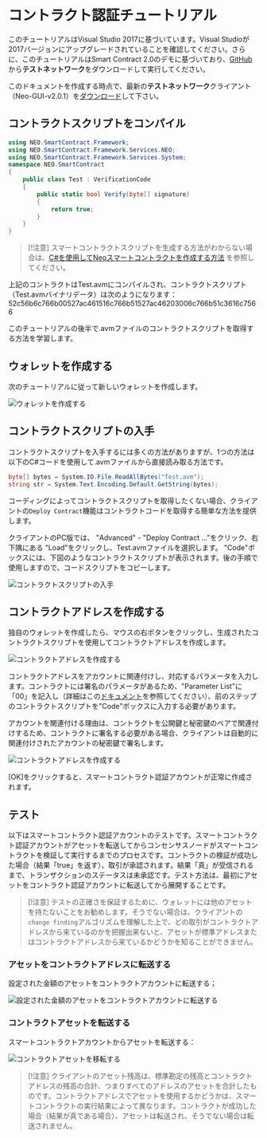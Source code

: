 # コントラクト認証チュートリアル

このチュートリアルはVisual Studio 2017に基づいています。Visual Studioが2017バージョンにアップグレードされていることを確認してください。さらに、このチュートリアルはSmart Contract 2.0のデモに基づいており、[GitHub](https://github.com/neo-project/neo-gui/releases)から**テストネットワーク**をダウンロードして実行してください。

このドキュメントを作成する時点で、最新の**テストネットワーク**クライアント（Neo-GUI-v2.0.1）を[ダウンロード](https://github.com/neo-project/neo-gui/releases/tag/v2.0.1)して下さい。

## コントラクトスクリプトをコンパイル

```c#
using NEO.SmartContract.Framework;
using NEO.SmartContract.Framework.Services.NEO;
using NEO.SmartContract.Framework.Services.System;
namespace NEO.SmartContract
{
    public class Test : VerificationCode
    {
        public static bool Verify(byte[] signature)
        {
            return true;
        }
    }
}
```

> [!注意]
> スマートコントラクトスクリプトを生成する方法がわからない場合は、[C#を使用してNeoスマートコントラクトを作成する方法](../getting-started.md) を参照してください。

上記のコントラクトはTest.avmにコンパイルされ、コントラクトスクリプト（Test.avmバイナリデータ）は次のようになります：52c56b6c766b00527ac461516c766b51527ac46203006c766b51c3616c7566

このチュートリアルの後半で.avmファイルのコントラクトスクリプトを取得する方法を学習します。

## ウォレットを作成する

次のチュートリアルに従って新しいウォレットを作成します。

![ウォレットを作成する](~/images/w1.jpeg)

## コントラクトスクリプトの入手

コントラクトスクリプトを入手するには多くの方法がありますが、1つの方法は以下のC#コードを使用して.avmファイルから直接読み取る方法です。

```c#
byte[] bytes = System.IO.File.ReadAllBytes("Test.avm");
string str = System.Text.Encoding.Default.GetString(bytes);
```

コーディングによってコントラクトスクリプトを取得したくない場合、クライアントの`Deploy Contract`機能はコントラクトコードを取得する簡単な方法を提供します。

クライアントのPC版では、 "Advanced" - "Deploy Contract ..."をクリック、右下隅にある "Load"をクリックし、Test.avmファイルを選択します。 "Code"ボックスには、下図のようなコントラクトスクリプトが表示されます。後の手順で使用しますので、コードスクリプトをコピーします。

![コントラクトスクリプトの入手](~/images/2017-07-06_11-43-46.png)

## コントラクトアドレスを作成する

独自のウォレットを作成したら、マウスの右ボタンをクリックし、生成されたコントラクトスクリプトを使用してコントラクトアドレスを作成します。

![コントラクトアドレスを作成する](~/images/w2.jpeg)

コントラクトアドレスをアカウントに関連付けし、対応するパラメータを入力します。コントラクトには署名のパラメータがあるため、"Parameter List"に「00」を記入し（詳細はこの[ドキュメント](Parameter.md)を参照してください）、前のステップのコントラクトスクリプトを"Code"ボックスに入力する必要があります。

アカウントを関連付ける理由は、コントラクトを公開鍵と秘密鍵のペアで関連付けするため、コントラクトに署名する必要がある場合、クライアントは自動的に関連付けされたアカウントの秘密鍵で署名します。

![コントラクトアドレスを作成する](~/images/w3.jpeg)

[OK]をクリックすると、スマートコントラクト認証アカウントが正常に作成されます。

## テスト

以下はスマートコントラクト認証アカウントのテストです。スマートコントラクト認証アカウントがアセットを転送してからコンセンサスノードがスマートコントラクトを検証して実行するまでのプロセスです。コントラクトの検証が成功した場合（結果「true」を返す）、取引が承認されます。結果「真」が受信されるまで、トランザクションのステータスは未承認です。テスト方法は、最初にアセットをコントラクト認証アカウントに転送してから展開することです。

> [!注意]
> テストの正確さを保証するために、ウォレットには他のアセットを持たないことをお勧めします。そうでない場合は、クライアントの`change finding`アルゴリズムを理解した上で、どの取引がコントラクトアドレスから来ているのかを把握出来ないと、アセットが標準アドレスまたはコントラクトアドレスから来ているかどうかを知ることができません。

### アセットをコントラクトアドレスに転送する

設定された金額のアセットをコントラクトアカウントに転送する；

![設定された金額のアセットをコントラクトアカウントに転送する](~/images/w4.jpeg)

### コントラクトアセットを転送する

スマートコントラクトアカウントからアセットを転送する：

![コントラクトアセットを移転する](~/images/w5.jpeg)

> [!注意]
> クライアントのアセット残高は、標準勘定の残高とコントラクトアドレスの残高の合計、つまりすべてのアドレスのアセットを合計したものです。コントラクトアドレスでアセットを使用するかどうかは、スマートコントラクトの実行結果によって異なります。コントラクトが成功した場合（結果が真である場合）、アセットは転送され、そうでない場合は転送されません。

